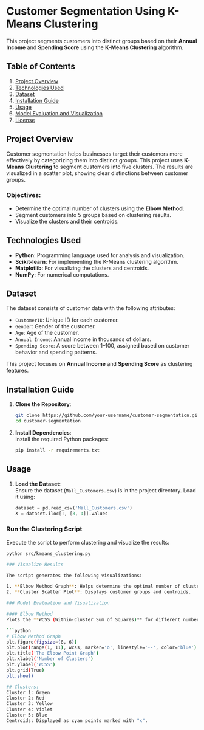 # Customer Segmentation Using K-Means Clustering

This project segments customers into distinct groups based on their **Annual Income** and **Spending Score** using the **K-Means Clustering** algorithm.

## Table of Contents

1. [Project Overview](#project-overview)  
2. [Technologies Used](#technologies-used)  
3. [Dataset](#dataset)  
4. [Installation Guide](#installation-guide)  
5. [Usage](#usage)  
6. [Model Evaluation and Visualization](#model-evaluation-and-visualization)  
7. [License](#license)  

## Project Overview

Customer segmentation helps businesses target their customers more effectively by categorizing them into distinct groups. This project uses **K-Means Clustering** to segment customers into five clusters. The results are visualized in a scatter plot, showing clear distinctions between customer groups.

### Objectives:
- Determine the optimal number of clusters using the **Elbow Method**.  
- Segment customers into 5 groups based on clustering results.  
- Visualize the clusters and their centroids.  

## Technologies Used

- **Python**: Programming language used for analysis and visualization.  
- **Scikit-learn**: For implementing the K-Means clustering algorithm.  
- **Matplotlib**: For visualizing the clusters and centroids.  
- **NumPy**: For numerical computations.  

## Dataset

The dataset consists of customer data with the following attributes:
- `CustomerID`: Unique ID for each customer.  
- `Gender`: Gender of the customer.  
- `Age`: Age of the customer.  
- `Annual Income`: Annual income in thousands of dollars.  
- `Spending Score`: A score between 1–100, assigned based on customer behavior and spending patterns.  

This project focuses on **Annual Income** and **Spending Score** as clustering features.

## Installation Guide

1. **Clone the Repository**:  
    ```bash
    git clone https://github.com/your-username/customer-segmentation.git
    cd customer-segmentation
    ```  

2. **Install Dependencies**:  
    Install the required Python packages:  
    ```bash
    pip install -r requirements.txt
    ```  

## Usage

1. **Load the Dataset**:  
   Ensure the dataset (`Mall_Customers.csv`) is in the project directory. Load it using:  
   ```python
   dataset = pd.read_csv('Mall_Customers.csv')
   X = dataset.iloc[:, [3, 4]].values
   
### Run the Clustering Script
Execute the script to perform clustering and visualize the results:
```bash
python src/kmeans_clustering.py

### Visualize Results

The script generates the following visualizations:

1. **Elbow Method Graph**: Helps determine the optimal number of clusters.
2. **Cluster Scatter Plot**: Displays customer groups and centroids.

### Model Evaluation and Visualization

#### Elbow Method
Plots the **WCSS (Within-Cluster Sum of Squares)** for different numbers of clusters to find the "elbow point."

```python
# Elbow Method Graph
plt.figure(figsize=(8, 6))
plt.plot(range(1, 11), wcss, marker='o', linestyle='--', color='blue')
plt.title('The Elbow Point Graph')
plt.xlabel('Number of Clusters')
plt.ylabel('WCSS')
plt.grid(True)
plt.show()

## Clusters:
Cluster 1: Green
Cluster 2: Red
Cluster 3: Yellow
Cluster 4: Violet
Cluster 5: Blue
Centroids: Displayed as cyan points marked with "x".
